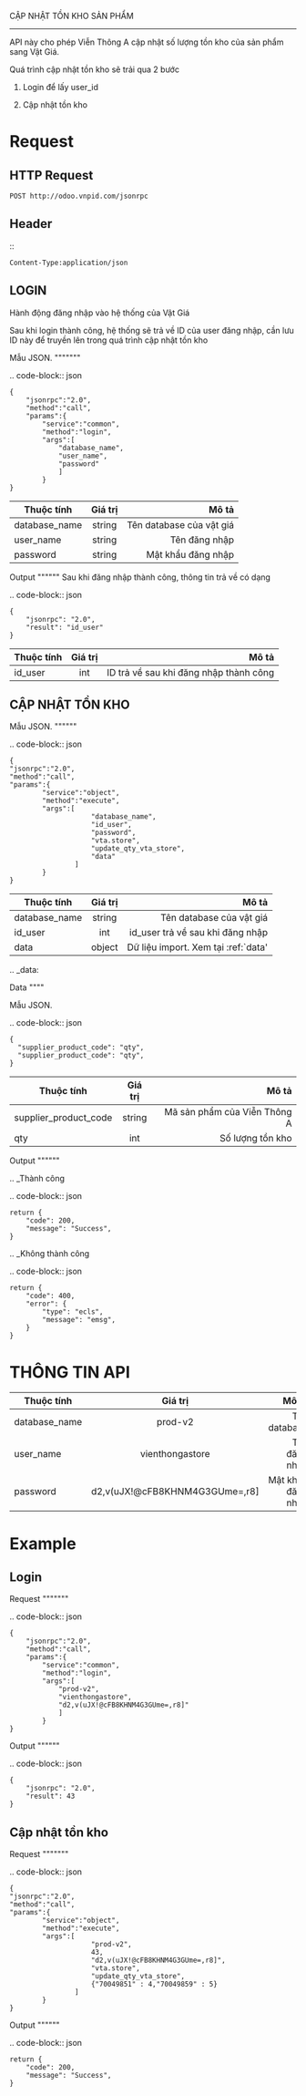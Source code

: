
CẬP NHẬT TỒN KHO SẢN PHẨM
********************


API này cho phép Viễn Thông A cập nhật số lượng tồn kho của sản phẩm sang Vật Giá.

Quá trình cập nhật tồn kho sẽ trải qua 2 bước

1. Login để lấy user_id

2. Cập nhật tồn kho


Request
=======


HTTP Request
------------

    POST http://odoo.vnpid.com/jsonrpc

Header
------


::

    Content-Type:application/json

    
    
LOGIN
-----
Hành động đăng nhập vào hệ thống của Vật Giá

Sau khi login thành công, hệ thống sẽ trả về ID của user đăng nhập, cần lưu ID này để truyền lên trong quá trình cập nhật tồn kho

Mẫu JSON.
"""""""

.. code-block:: json

    {
        "jsonrpc":"2.0",
        "method":"call",
        "params":{
            "service":"common",
            "method":"login",
            "args":[
                "database_name",
                "user_name",
                "password"
                ]
            }
    }

|   Thuộc tính   | Giá trị |                  Mô tả                   |
| -------------- |:-------:| ----------------------------------------:|
| database_name  | string  | Tên database của vật giá                 |
| user_name      | string  | Tên đăng nhập                            |
| password       | string  | Mật khẩu đăng nhập                       |

Output
""""""
Sau khi đăng nhập thành công, thông tin trả về có dạng

.. code-block:: json

    {
        "jsonrpc": "2.0",
        "result": "id_user"
    }

|   Thuộc tính   | Giá trị |                  Mô tả                   |
| -------------- |:-------:| ----------------------------------------:|
| id_user        | int     | ID trả về sau khi đăng nhập thành công   |

    
CẬP NHẬT TỒN KHO
-----

Mẫu JSON.
""""""

.. code-block:: json

    {
    "jsonrpc":"2.0",
    "method":"call",
    "params":{
            "service":"object",
            "method":"execute",
            "args":[
                        "database_name",
                        "id_user",
                        "password",
                        "vta.store",
                        "update_qty_vta_store",
                        "data"
                    ]
            }
    }


|   Thuộc tính   | Giá trị |                  Mô tả                   |
| -------------- |:-------:| ----------------------------------------:|
| database_name  | string  | Tên database của vật giá                 |
| id_user        | int     | id_user trả về sau khi đăng nhập         |
| data           | object  | Dữ liệu import. Xem tại :ref:`data'      |





.. _data:

Data
""""

Mẫu JSON.

.. code-block:: json

    {
      "supplier_product_code": "qty",
      "supplier_product_code": "qty",
    }




|   Thuộc tính         | Giá trị |                  Mô tả                   |
| -------------------- |:-------:| ----------------------------------------:|
|supplier_product_code | string  | Mã sản phẩm của Viễn Thông A             |
| qty                  | int     | Số lượng tồn kho                         |





Output
""""""

.. _Thành công

.. code-block:: json

    return {
        "code": 200,
        "message": "Success",
    }


.. _Không thành công

.. code-block:: json

    return {
        "code": 400,
        "error": {
            "type": "ecls",
            "message": "emsg",
        }
    }

THÔNG TIN API
=============

|   Thuộc tính         | Giá trị                       |                  Mô tả                   |
| -------------------- |:-----------------------------:| ----------------------------------------:|
|database_name         | prod-v2                       | Tên database                             |
| user_name            | vienthongastore               | Tên đăng nhập                            |
| password             | d2,v(uJX!@cFB8KHNM4G3GUme=,r8]| Mật khẩu đăng nhập                       |

Example
=======

Login
-----

Request
"""""""

.. code-block:: json

    {
        "jsonrpc":"2.0",
        "method":"call",
        "params":{
            "service":"common",
            "method":"login",
            "args":[
                "prod-v2",
                "vienthongastore",
                "d2,v(uJX!@cFB8KHNM4G3GUme=,r8]"
                ]
            }
    }
    
Output
""""""

.. code-block:: json

    {
        "jsonrpc": "2.0",
        "result": 43
    }

Cập nhật tồn kho
---------------

Request
"""""""

.. code-block:: json

    {
    "jsonrpc":"2.0",
    "method":"call",
    "params":{
            "service":"object",
            "method":"execute",
            "args":[
                        "prod-v2",
                        43,
                        "d2,v(uJX!@cFB8KHNM4G3GUme=,r8]",
                        "vta.store",
                        "update_qty_vta_store",
                        {"70049851" : 4,"70049859" : 5}
                    ]
            }
    }
    
Output
""""""

.. code-block:: json

    return {
        "code": 200,
        "message": "Success",
    }

    
